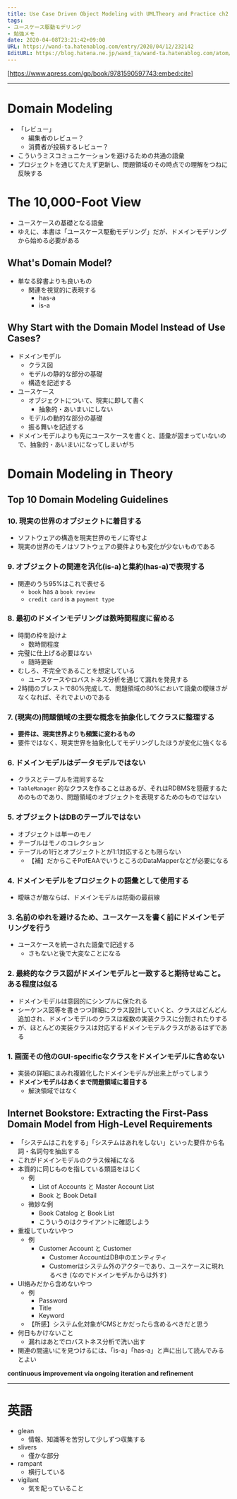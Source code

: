 ```yaml
---
title: Use Case Driven Object Modeling with UMLTheory and Practice ch2. Domain Modeling (1/2)
tags:
- ユースケース駆動モデリング
- 勉強メモ
date: 2020-04-08T23:21:42+09:00
URL: https://wand-ta.hatenablog.com/entry/2020/04/12/232142
EditURL: https://blog.hatena.ne.jp/wand_ta/wand-ta.hatenablog.com/atom/entry/26006613549014356
---
```




[https://www.apress.com/gp/book/9781590597743:embed:cite]

----------------------------------------


# Domain Modeling #

- 「レビュー」
  - 編集者のレビュー？
  - 消費者が投稿するレビュー？
- こういうミスコミュニケーションを避けるための共通の語彙
- プロジェクトを通じてたえず更新し、問題領域のその時点での理解をつねに反映する


# The 10,000-Foot View #

- ユースケースの基礎となる語彙
- ゆえに、本書は「ユースケース駆動モデリング」だが、ドメインモデリングから始める必要がある

## What's Domain Model? ##

- 単なる辞書よりも良いもの
  - 関連を視覚的に表現する
    - has-a
    - is-a


## Why Start with the Domain Model Instead of Use Cases? ##


- ドメインモデル
  - クラス図
  - モデルの静的な部分の基礎
  - 構造を記述する
- ユースケース
  - オブジェクトについて、現実に即して書く
    - 抽象的・あいまいにしない
  - モデルの動的な部分の基礎
  - 振る舞いを記述する
- ドメインモデルよりも先にユースケースを書くと、語彙が固まっていないので、抽象的・あいまいになってしまいがち


# Domain Modeling in Theory #

## Top 10 Domain Modeling Guidelines ##

### 10. 現実の世界のオブジェクトに着目する ###

- ソフトウェアの構造を現実世界のモノに寄せよ
- 現実の世界のモノはソフトウェアの要件よりも変化が少ないものである


### 9. オブジェクトの関連を汎化(is-a)と集約(has-a)で表現する ###

- 関連のうち95%はこれで表せる
  - `book` has a `book review`
  - `credit card` is a `payment type`


### 8. 最初のドメインモデリングは数時間程度に留める ###

- 時間の枠を設けよ
  - 数時間程度
- 完璧に仕上げる必要はない
  - 随時更新
- むしろ、不完全であることを想定している
  - ユースケースやロバストネス分析を通じて漏れを発見する
- 2時間のブレストで80%完成して、問題領域の80%において語彙の曖昧さがなくなれば、それでよいのである



### 7. (現実の)問題領域の主要な概念を抽象化してクラスに整理する ###

- **要件は、現実世界よりも頻繁に変わるもの**
- 要件ではなく、現実世界を抽象化してモデリングしたほうが変化に強くなる


### 6. ドメインモデルはデータモデルではない ###

- クラスとテーブルを混同するな
- `TableManager` 的なクラスを作ることはあるが、それはRDBMSを隠蔽するためのものであり、問題領域のオブジェクトを表現するためのものではない


### 5. オブジェクトはDBのテーブルではない ###

- オブジェクトは単一のモノ
- テーブルはモノのコレクション
- テーブルの1行とオブジェクトとが1:1対応するとも限らない
  - 【補】だからこそPofEAAでいうところのDataMapperなどが必要になる


### 4. ドメインモデルをプロジェクトの語彙として使用する ###

- 曖昧さが敵ならば、ドメインモデルは防衛の最前線


### 3. 名前のゆれを避けるため、ユースケースを書く前にドメインモデリングを行う ###

- ユースケースを統一された語彙で記述する
  - さもないと後で大変なことになる

### 2. 最終的なクラス図がドメインモデルと一致すると期待せぬこと。ある程度は似る ###

- ドメインモデルは意図的にシンプルに保たれる
- シーケンス図等を書きつつ詳細にクラス設計していくと、クラスはどんどん追加され、ドメインモデルのクラスは複数の実装クラスに分割されたりする
- が、ほとんどの実装クラスは対応するドメインモデルクラスがあるはずである


### 1. 画面その他のGUI-specificなクラスをドメインモデルに含めない ###

- 実装の詳細にまみれ複雑化したドメインモデルが出来上がってしまう
- **ドメインモデルはあくまで問題領域に着目する**
  - 解決領域ではなく



## Internet Bookstore: Extracting the First-Pass Domain Model from High-Level Requirements ##

- 「システムはこれをする」「システムはあれをしない」といった要件から名詞・名詞句を抽出する
- これがドメインモデルのクラス候補になる
- 本質的に同じものを指している類語をはじく
  - 例
    - List of Accounts と Master Account List
    - Book と Book Detail
  - 微妙な例
    - Book Catalog と Book List
    - こういうのはクライアントに確認しよう
- 重複していないやつ
  - 例
    - Customer Account と Customer
      - Customer AccountはDB中のエンティティ
      - Customerはシステム外のアクターであり、ユースケースに現れるべき (なのでドメインモデルからは外す)
- UI絡みだから含めないやつ
  - 例
    - Password
    - Title
    - Keyword
  - 【所感】システム化対象がCMSとかだったら含めるべきだと思う
- 何日もかけないこと
  - 漏れはあとでロバストネス分析で洗い出す
- 関連の間違いにを見つけるには、「is-a」「has-a」と声に出して読んでみるとよい

**continuous improvement via ongoing iteration and refinement**

----------------------------------------

# 英語 #

- glean
  - 情報、知識等を苦労して少しずつ収集する
- slivers
  - 僅かな部分
- rampant
  - 横行している
- vigilant
  - 気を配っていること
